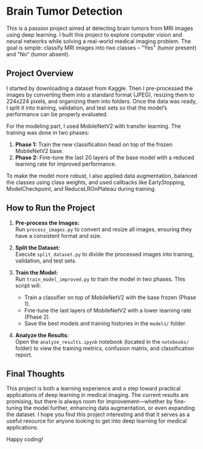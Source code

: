 # Brain Tumor Detection

This is a passion project aimed at detecting brain tumors from MRI images using deep learning. I built this project to explore computer vision and neural networks while solving a real-world medical imaging problem. The goal is simple: classify MRI images into two classes – "Yes" (tumor present) and "No" (tumor absent).

## Project Overview

I started by downloading a dataset from Kaggle. Then I pre-processed the images by converting them into a standard format (JPEG), resizing them to 224x224 pixels, and organizing them into folders. Once the data was ready, I split it into training, validation, and test sets so that the model’s performance can be properly evaluated.

For the modeling part, I used MobileNetV2 with transfer learning. The training was done in two phases:

1. **Phase 1:** Train the new classification head on top of the frozen MobileNetV2 base.
2. **Phase 2:** Fine-tune the last 20 layers of the base model with a reduced learning rate for improved performance.

To make the model more robust, I also applied data augmentation, balanced the classes using class weights, and used callbacks like EarlyStopping, ModelCheckpoint, and ReduceLROnPlateau during training.


## How to Run the Project

1. **Pre-process the Images:**  
   Run `process_images.py` to convert and resize all images, ensuring they have a consistent format and size.

2. **Split the Dataset:**  
   Execute `split_dataset.py` to divide the processed images into training, validation, and test sets.

3. **Train the Model:**  
   Run `train_model_improved.py` to train the model in two phases. This script will:
   - Train a classifier on top of MobileNetV2 with the base frozen (Phase 1).
   - Fine-tune the last layers of MobileNetV2 with a lower learning rate (Phase 2).
   - Save the best models and training histories in the `models/` folder.

4. **Analyze the Results:**  
   Open the `analyze_results.ipynb` notebook (located in the `notebooks/` folder) to view the training metrics, confusion matrix, and classification report.

## Final Thoughts

This project is both a learning experience and a step toward practical applications of deep learning in medical imaging. The current results are promising, but there is always room for improvement—whether by fine-tuning the model further, enhancing data augmentation, or even expanding the dataset. I hope you find this project interesting and that it serves as a useful resource for anyone looking to get into deep learning for medical applications.

Happy coding!


